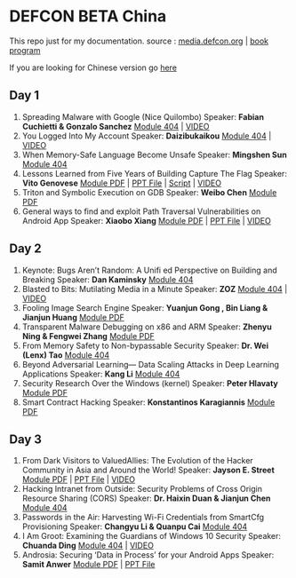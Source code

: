# DEFCON BETA China
This repo just for my documentation. source : [media.defcon.org](https://media.defcon.org/DEF%20CON%20China%201/) | [book program](https://media.defcon.org/DEF%20CON%20China%201/DEF%20CON%20China%201%20program.pdf)

If you are looking for Chinese version go [here](https://media.defcon.org/DEF%20CON%20China%201/DEF%20CON%20China%201%20presentations/)

## Day 1
1. Spreading Malware with Google (Nice Quilombo) Speaker: **Fabian Cuchietti & Gonzalo Sanchez** [Module 404]() | [VIDEO](https://www.youtube.com/watch?v=zrz68asfckk)
2. You Logged Into My Account Speaker: **Daizibukaikou** [Module 404]() | [VIDEO](https://www.youtube.com/watch?v=mmrvFoF1wh4)
3. When Memory-Safe Language Become Unsafe Speaker: **Mingshen Sun** [Module 404]()
4. Lessons Learned from Five Years of Building Capture The Flag Speaker: **Vito Genovese** [Module PDF](https://media.defcon.org/DEF%20CON%20China%201/DEF%20CON%20China%201%20presentations/DEFCON-China-B-Vito-Genovese-Five-years-of-DEFCON-CTF.pdf) | [PPT File](https://media.defcon.org/DEF%20CON%20China%201/DEF%20CON%20China%201%20presentations/DEFCON-China-B-Vito-Genovese-Five-years-of-DEFCON-CTF.pptx) | [Script](https://media.defcon.org/DEF%20CON%20China%201/DEF%20CON%20China%201%20presentations/DEFCON-China-B-Vito-Genovese-Five-years-of-DEFCON-CTF-Script.txt) | [VIDEO](https://www.youtube.com/watch?v=GZ6Zk1tP9JU)
5. Triton and Symbolic Execution on GDB Speaker: **Weibo Chen** [Module PDF](https://media.defcon.org/DEF%20CON%20China%201/DEF%20CON%20China%201%20presentations/DEFCON-China-B-bananaappletw-Triton-and-Symbolic-Execution.pdf)
6. General ways to find and exploit Path Traversal Vulnerabilities on Android App Speaker: **Xiaobo Xiang** [Module PDF](https://media.defcon.org/DEF%20CON%20China%201/DEF%20CON%20China%201%20presentations/DEFCON-China-B-Xiang-General-ways-to-find-and-exploit-path-traversal-vulnerabilities-on-Android.pdf) | [PPT File](https://media.defcon.org/DEF%20CON%20China%201/DEF%20CON%20China%201%20presentations/DEFCON-China-Samit-Anwer-Androsia-Securing-Data-in-Process-for-Android.pptx) | [VIDEO](https://www.youtube.com/watch?v=1GoXnRpp0cQ)


## Day 2
1. Keynote: Bugs Aren’t Random: A Unifi ed Perspective on Building and Breaking Speaker: **Dan Kaminsky** [Module 404]()
2. Blasted to Bits: Mutilating Media in a Minute Speaker: **ZOZ** [Module 404]() | [VIDEO](https://www.youtube.com/watch?v=1abx5kqOnG8)
3. Fooling Image Search Engine Speaker: **Yuanjun Gong , Bin Liang & Jianjun Huang** [Module PDF](https://media.defcon.org/DEF%20CON%20China%201/DEF%20CON%20China%201%20presentations/DEFCON-China-B-Yuanjun-Gong-Bin-Liang-Jianjun-Huang-Fooling-Image-search-engine.pdf)
4. Transparent Malware Debugging on x86 and ARM Speaker: **Zhenyu Ning & Fengwei Zhang** [Module PDF](https://media.defcon.org/DEF%20CON%20China%201/DEF%20CON%20China%201%20presentations/DEFCON-China-B-Zhenyu-Ning-Fendwei-Zhang-Transparent-Malware-Debugging-x86-ARM.pdf)
5. From Memory Safety to Non-bypassable Security Speaker: **Dr. Wei (Lenx) Tao** [Module 404]()
6. Beyond Adversarial Learning— Data Scaling Attacks in Deep Learning Applications Speaker: **Kang Li** [Module 404]()
7. Security Research Over the Windows (kernel) Speaker: **Peter Hlavaty** [Module PDF](https://media.defcon.org/DEF%20CON%20China%201/DEF%20CON%20China%201%20presentations/DEFCON-China-B-zer0mem-Security-Research-Over-Windows.pdf)
8. Smart Contract Hacking Speaker: **Konstantinos Karagiannis** [Module PDF](https://media.defcon.org/DEF%20CON%20China%201/DEF%20CON%20China%201%20presentations/DEFCON-China-B-Konstantinos-Karagiannis-Smart-Contract-Hacking.pdf)


## Day 3
1. From Dark Visitors to ValuedAllies: The Evolution of the Hacker Community in Asia and Around the World! Speaker: **Jayson E. Street** [Module PDF](https://media.defcon.org/DEF%20CON%20China%201/DEF%20CON%20China%201%20presentations/DEFCON-China-B-Jayson-E-Street-sphereny.pdf) | [PPT File](https://media.defcon.org/DEF%20CON%20China%201/DEF%20CON%20China%201%20presentations/DEFCON-China-B-Jayson-E-Street-sphereny.pptx) | [VIDEO](https://www.youtube.com/watch?v=RWdNvt4KYgE)
2. Hacking Intranet from Outside: Security Problems of Cross Origin Resource Sharing (CORS) Speaker: **Dr. Haixin Duan & Jianjun Chen** [Module 404]()
3. Passwords in the Air: Harvesting Wi-Fi Credentials from SmartCfg Provisioning Speaker: **Changyu Li & Quanpu Cai** [Module 404]()
4. I Am Groot: Examining the Guardians of Windows 10 Security Speaker: **Chuanda Ding** [Module 404]() | [VIDEO](https://www.youtube.com/watch?v=a0AB76YNMlQ)
5. Androsia: Securing ‘Data in Process’ for your Android Apps Speaker: **Samit Anwer** [Module PDF](https://media.defcon.org/DEF%20CON%20China%201/DEF%20CON%20China%201%20presentations/DEFCON-China-Samit-Anwer-Androsia-Securing-Data-in-Process-for-Android.pdf) | [PPT File](https://media.defcon.org/DEF%20CON%20China%201/DEF%20CON%20China%201%20presentations/DEFCON-China-Samit-Anwer-Androsia-Securing-Data-in-Process-for-Android.pptx)
